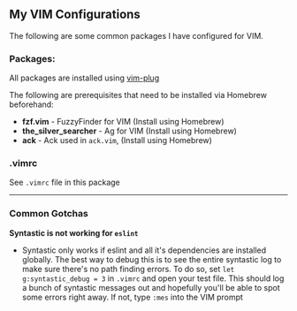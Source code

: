 ## My VIM Configurations

The following are some common packages I have configured for VIM.

### Packages:

All packages are installed using [vim-plug](https://github.com/junegunn/vim-plug)

The following are prerequisites that need to be installed via Homebrew beforehand:

* **fzf.vim** - FuzzyFinder for VIM (Install using Homebrew)
* **the_silver_searcher** - Ag for VIM (Install using Homebrew)
* **ack** - Ack used in `ack.vim`, (Install using Homebrew)

### .vimrc

See `.vimrc` file in this package

---

### Common Gotchas

**Syntastic is not working for `eslint`**
- Syntastic only works if eslint and all it's dependencies are installed globally. The best way to debug this is to see the entire syntastic log to make sure there's no path finding errors. To do so, set `let g:syntastic_debug = 3` in `.vimrc` and open your test file. This should log a bunch of syntastic messages out and hopefully you'll be able to spot some errors right away. If not, type `:mes` into the VIM prompt
	

